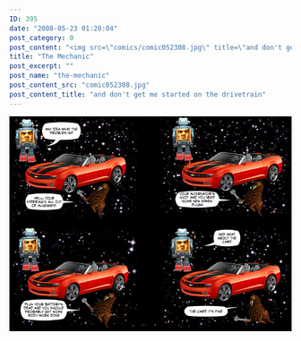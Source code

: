 ```yaml
---
ID: 395
date: "2008-05-23 01:20:04"
post_category: 0
post_content: "<img src=\"comics/comic052308.jpg\" title=\"and don't get me started on the drivetrain\" />"
title: "The Mechanic"
post_excerpt: ""
post_name: "the-mechanic"
post_content_src: "comic052308.jpg"
post_content_title: "and don't get me started on the drivetrain"
---
```



[![and don't get me started on the drivetrain](/comics-hi-res/comic052308.jpg)](/comics-hi-res/comic052308.jpg)
